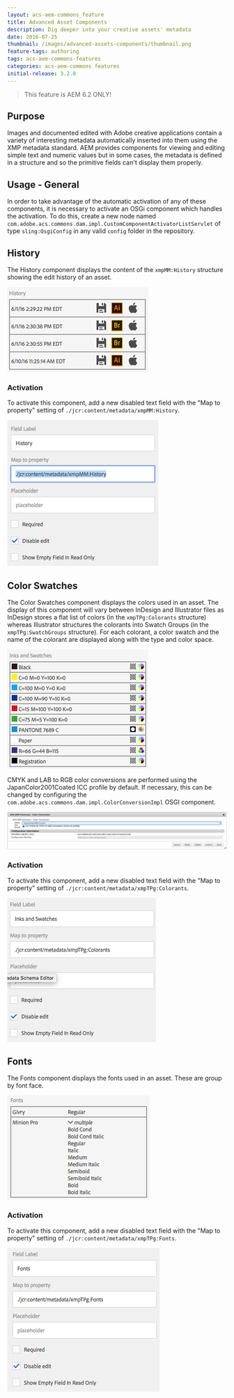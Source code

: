 ```yaml
---
layout: acs-aem-commons_feature
title: Advanced Asset Components
description: Dig deeper into your creative assets' metadata
date: 2016-07-25
thumbnail: /images/advanced-assets-components/thumbnail.png
feature-tags: authoring
tags: acs-aem-commons-features
categories: acs-aem-commons features
initial-release: 3.2.0
---
```


> This feature is AEM 6.2 ONLY!

## Purpose

Images and documented edited with Adobe creative applications contain a variety of interesting metadata automatically  inserted into them using the XMP metadata standard. AEM provides components for viewing and editing simple text and numeric values but in some cases, the metadata is defined in a structure and so the primitive fields can't display them properly.

## Usage - General

In order to take advantage of the automatic activation of any of these components, it is necessary to activate an OSGi component which handles the activation. To do this, create a new node named `com.adobe.acs.commons.dam.impl.CustomComponentActivatorListServlet` of type `sling:OsgiConfig` in any valid `config` folder in the repository.

## History

The History component displays the content of the `xmpMM:History` structure showing the edit history of an asset.


![History](/acs-aem-commons/images/advanced-assets-components/history.png)

### Activation

To activate this component, add a new disabled text field with the "Map to property" setting of `./jcr:content/metadata/xmpMM:History`.

![History Activation](/acs-aem-commons/images/advanced-assets-components/history-activation.png)

## Color Swatches

The Color Swatches component displays the colors used in an asset. The display of this component will vary between InDesign and Illustrator files as InDesign stores a flat list of colors (in the `xmpTPg:Colorants` structure) whereas Illustrator structures the colorants into Swatch Groups (in the `xmpTPg:SwatchGroups` structure). For each colorant, a color swatch and the name of the colorant are displayed along with the type and color space.

![Colors](/acs-aem-commons/images/advanced-assets-components/colors.png)

CMYK and LAB to RGB color conversions are performed using the JapanColor2001Coated ICC profile by default. If necessary, this can be changed by configuring the `com.adobe.acs.commons.dam.impl.ColorConversionImpl` OSGI component.


![Profile Configuration](/acs-aem-commons/images/advanced-assets-components/color-conversion-configuration.png)

### Activation

To activate this component, add a new disabled text field with the "Map to property" setting of `./jcr:content/metadata/xmpTPg:Colorants`.

![Color Activation](/acs-aem-commons/images/advanced-assets-components/colors-activation.png)

## Fonts

The Fonts component displays the fonts used in an asset. These are group by font face.

![Fonts](/acs-aem-commons/images/advanced-assets-components/fonts.png)


### Activation

To activate this component, add a new disabled text field with the "Map to property" setting of `./jcr:content/metadata/xmpTPg:Fonts`.

![Fonts Activation](/acs-aem-commons/images/advanced-assets-components/fonts-activation.png)

